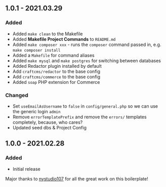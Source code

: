 ## 1.0.1 - 2021.03.29
### Added
* Added `make clean` to the Makefile
* Added **Makefile Project Commands** to `README.md`
* Added `make composer xxx` - runs the `composer` command passed in, e.g. `make composer install`
* Added a `Makefile` for command aliases
* Added `make mysql` and `make postgres` for switching between databases
* Added Redactor plugin installed by default
* Add `craftcms/redactor` to the base config
* Add `craftcms/commerce` to the base config
* Added `soap` PHP extension for Commerce

### Changed
* Set `useEmailAsUsername` to `false` in `config/general.php` so we can use the generic login `admin`
* Remove `errorTemplatePrefix` and remove the `errors/` templates completely, because, who cares?
* Updated seed dbs & Project Config

## 1.0.0 - 2021.02.28
### Added
* Initial release

Major thanks to [nystudio107](https://nystudio107.com/) for all the great work on this boilerplate!